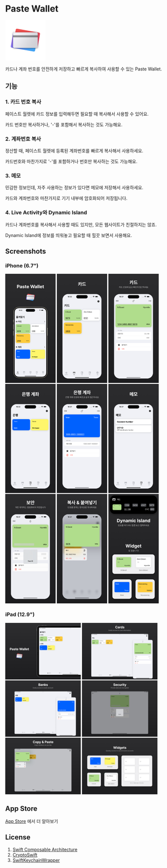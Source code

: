 # Paste Wallet

<img src="res/ic_symbol.png" width="128px"/>

카드나 계좌 번호를 안전하게 저장하고 빠르게 복사하여 사용할 수 있는 Paste Wallet.

## 기능

### 1. 카드 번호 복사

페이스트 월렛에 카드 정보를 입력해두면 필요할 때 복사해서 사용할 수 있어요.

카드 번호만 복사하거나, '-'를 포함해서 복사하는 것도 가능해요.

### 2. 계좌번호 복사

정산할 때, 페이스트 월렛에 등록된 계좌번호를 빠르게 복사해서 사용하세요.

카드번호와 마찬가지로 '-'를 포함하거나 번호만 복사하는 것도 가능해요.

### 3. 메모

민감한 정보인데, 자주 사용하는 정보가 있다면 메모에 저장해서 사용하세요.

카드와 계좌번호와 마찬가지로 기기 내부에 암호화되어 저장됩니다.

### 4. Live Activity와 Dynamic Island

카드나 계좌번호를 복사해서 사용할 때도 있지만, 모든 웹사이트가 친절하지는 않죠.

Dynamic Island에 정보를 띄워놓고 필요할 때 힐끗 보면서 사용해요.

## Screenshots

### iPhone (6.7")

<div class="scroll">
  <img src="res/screenshots/6.7-ko-1.jpg" width="160px">
  <img src="res/screenshots/6.7-ko-2.jpg" width="160px">
  <img src="res/screenshots/6.7-ko-3.jpg" width="160px">
  <img src="res/screenshots/6.7-ko-4.jpg" width="160px">
  <img src="res/screenshots/6.7-ko-5.jpg" width="160px">
  <img src="res/screenshots/6.7-ko-6.jpg" width="160px">
  <img src="res/screenshots/6.7-ko-7.jpg" width="160px">
  <img src="res/screenshots/6.7-ko-8.jpg" width="160px">
  <img src="res/screenshots/6.7-ko-9.jpg" width="160px">
</div>

### iPad (12.9")

<div class="scroll">
  <img src="res/screenshots/12.9 (3rd)-ko-1.jpg" width="240px">
  <img src="res/screenshots/12.9 (3rd)-ko-2.jpg" width="240px">
  <img src="res/screenshots/12.9 (3rd)-ko-3.jpg" width="240px">
  <img src="res/screenshots/12.9 (3rd)-ko-4.jpg" width="240px">
  <img src="res/screenshots/12.9 (3rd)-ko-5.jpg" width="240px">
  <img src="res/screenshots/12.9 (3rd)-ko-6.jpg" width="240px">
</div>

## App Store

[App Store](https://apps.apple.com/kr/app/%ED%8E%98%EC%9D%B4%EC%8A%A4%ED%8A%B8-%EC%9B%94%EB%A0%9B/id6465990967) 에서 더 알아보기

## License

1. [Swift Composable Architecture](https://github.com/pointfreeco/swift-composable-architecture)
2. [CryptoSwift](https://github.com/krzyzanowskim/CryptoSwift)
3. [SwiftKeychainWrapper](https://github.com/jrendel/SwiftKeychainWrapper)





